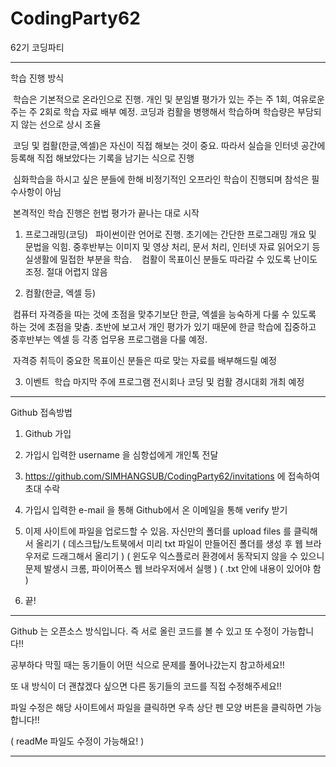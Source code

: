 # CodingParty62


62기 코딩파티

*********************************************************************************************************

학습 진행 방식

 학습은 기본적으로 온라인으로 진행. 개인 및 분임별 평가가 있는 주는 주 1회, 여유로운 주는 주 2회로 학습 자료 배부 예정. 코딩과 컴활을 병행해서 학습하며 학습량은 부담되지 않는 선으로 상시 조율

 코딩 및 컴활(한글,엑셀)은 자신이 직접 해보는 것이 중요. 따라서 실습을 인터넷 공간에 등록해 직접 해보았다는 기록을 남기는 식으로 진행

 심화학습을 하시고 싶은 분들에 한해 비정기적인 오프라인 학습이 진행되며 참석은 필수사항이 아님

 본격적인 학습 진행은 헌법 평가가 끝나는 대로 시작

1. 프로그래밍(코딩)
  파이썬이란 언어로 진행. 초기에는 간단한 프로그래밍 개요 및 문법을 익힘. 중후반부는 이미지 및 영상 처리, 문서 처리, 인터넷 자료 읽어오기 등 실생활에 밀접한 부분을 학습.
 
 컴활이 목표이신 분들도 따라갈 수 있도록 난이도 조정. 절대 어렵지 않음


2. 컴활(한글, 엑셀 등)

 컴퓨터 자격증을 따는 것에 초점을 맞추기보단 한글, 엑셀을 능숙하게 다룰 수 있도록 하는 것에 초점을 맞춤. 초반에 보고서 개인 평가가 있기 때문에 한글 학습에 집중하고 중후반부는 엑셀 등 각종 업무용 프로그램을 다룰 예정.

 자격증 취득이 중요한 목표이신 분들은 따로 맞는 자료를 배부해드릴 예정

3. 이벤트
 학습 마지막 주에 프로그램 전시회나 코딩 및 컴활 경시대회 개최 예정
 
 *********************************************************************************************************
 
 Github 접속방법
 
 1. Github 가입
 
 2. 가입시 입력한 username 을 심항섭에게 개인톡 전달

3. https://github.com/SIMHANGSUB/CodingParty62/invitations 에 접속하여 초대 수락

4. 가입시 입력한 e-mail 을 통해 Github에서 온 이메일을 통해 verify 받기

5. 이제 사이트에 파일을 업로드할 수 있음. 자신만의 폴더를 upload files 를 클릭해서 올리기 
   ( 데스크탑/노트북에서 미리 txt 파일이 만들어진 폴더를 생성 후 웹 브라우저로 드래그해서 올리기 )
   ( 윈도우 익스플로러 환경에서 동작되지 않을 수 있으니 문제 발생시 크롬, 파이어폭스 웹 브라우저에서 실행 )
   ( .txt 안에 내용이 있어야 함 )

6. 끝!


 *********************************************************************************************************

Github 는 오픈소스 방식입니다. 즉 서로 올린 코드를 볼 수 있고 또 수정이 가능합니다!! 

공부하다 막힐 때는 동기들이 어떤 식으로 문제를 풀어나갔는지 참고하세요!!

또 내 방식이 더 괜찮겠다 싶으면 다른 동기들의 코드를 직접 수정해주세요!!

파일 수정은 해당 사이트에서 파일을 클릭하면 우측 상단 펜 모양 버튼을 클릭하면 가능합니다!!

(  readMe 파일도 수정이 가능해요! )


 *********************************************************************************************************
 
 
